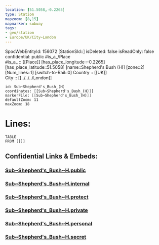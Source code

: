 ```yaml
---
location: [51.5058,-0.2265] 
type: Station 
mapzoom: [8,15] 
mapmarker: subway 
tags:
- geo/station
- Europe/UK/City~London
---
```

SpocWebEntityId: 156072
[StationSId::] 
isDeleted: false
isReadOnly: false
confidential: public
#is_a_/Place  
#is_a_ :: [[Place]] 
[has_place_longitude::-0.2265] 
[has_place_latitude::51.5058] 
[name::Shepherd's Bush (H)] 
[zone::2] 
[Num_lines::1] 
[switch-to-Rail::0] 
Country :: [[UK]]  
City :: [[../../../London]]  


```leaflet
id: Sub~Shepherd's_Bush_(H)
coordinates: [[Sub~Shepherd's_Bush_(H)]] 
markerFile: [[Sub~Shepherd's_Bush_(H)]] 
defaultZoom: 11 
maxZoom: 18
```


# Lines: 
```dataview
TABLE 
FROM [[]] 
```


## Confidential Links & Embeds: 

### [Sub~Shepherd's_Bush~H.public](/_public/\Earth\Continent\Europe\Europe~North\UK\England\Regions~England\London,Greater\cities~GreaterLondon\Underground\StationSub~Shepherd's_Bush~H.public.md) 

### [Sub~Shepherd's_Bush~H.internal](/_internal/\Earth\Continent\Europe\Europe~North\UK\England\Regions~England\London,Greater\cities~GreaterLondon\Underground\StationSub~Shepherd's_Bush~H.internal.md) 

### [Sub~Shepherd's_Bush~H.protect](/_protect/\Earth\Continent\Europe\Europe~North\UK\England\Regions~England\London,Greater\cities~GreaterLondon\Underground\StationSub~Shepherd's_Bush~H.protect.md) 

### [Sub~Shepherd's_Bush~H.private](/_private/\Earth\Continent\Europe\Europe~North\UK\England\Regions~England\London,Greater\cities~GreaterLondon\Underground\StationSub~Shepherd's_Bush~H.private.md) 

### [Sub~Shepherd's_Bush~H.personal](/_personal/\Earth\Continent\Europe\Europe~North\UK\England\Regions~England\London,Greater\cities~GreaterLondon\Underground\StationSub~Shepherd's_Bush~H.personal.md) 

### [Sub~Shepherd's_Bush~H.secret](/_secret/\Earth\Continent\Europe\Europe~North\UK\England\Regions~England\London,Greater\cities~GreaterLondon\Underground\StationSub~Shepherd's_Bush~H.secret.md)

